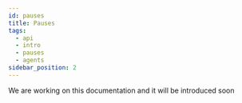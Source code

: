 ```yaml
---
id: pauses
title: Pauses
tags:
  - api
  - intro
  - pauses
  - agents
sidebar_position: 2
---
```


We are working on this documentation and it will be introduced soon
